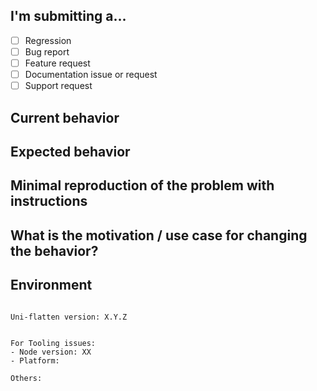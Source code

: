 <!--
PLEASE HELP US PROCESS GITHUB ISSUES FASTER BY PROVIDING THE FOLLOWING INFORMATION.

ISSUES MISSING IMPORTANT INFORMATION MAY BE CLOSED WITHOUT INVESTIGATION.
-->

## I'm submitting a...

<!--
Please search GitHub for a similar issue or PR before submitting.
Check one of the following options with "x" -->

- [ ] Regression <!--(a behavior that used to work and stopped working in a new release)-->
- [ ] Bug report
- [ ] Feature request
- [ ] Documentation issue or request
- [ ] Support request

## Current behavior

<!-- Describe how the issue manifests. -->

## Expected behavior

<!-- Describe what the desired behavior would be. -->

## Minimal reproduction of the problem with instructions

<!-- Please share a repo, a gist, or step-by-step instructions. -->

## What is the motivation / use case for changing the behavior?

<!-- Describe the motivation or the concrete use case. -->

## Environment

<pre><code>
Uni-flatten version: X.Y.Z
<!-- Check whether this is still an issue in the most recent Nest version -->
 
For Tooling issues:
- Node version: XX  <!-- run `node --version` -->
- Platform:  <!-- Mac, Linux, Windows -->

Others:
<!-- Anything else relevant?  Operating system version, IDE, package manager, ... -->
</code></pre>
